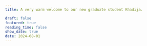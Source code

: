 ```yaml
---
title: A very warm welcome to our new graduate student Khadija.

draft: false
featured: true
reading_time: false
show_date: true
date: 2024-08-01
---
```


